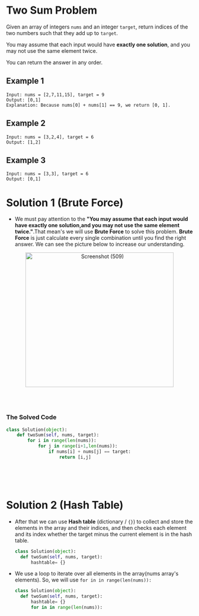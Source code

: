 # Two Sum Problem

Given an array of integers ```nums``` and an integer ```target```, return indices of the two numbers such that they add up to ```target```.

You may assume that each input would have **exactly one solution**, and you may not use the same element twice.

You can return the answer in any order.

## Example 1

```
Input: nums = [2,7,11,15], target = 9
Output: [0,1]
Explanation: Because nums[0] + nums[1] == 9, we return [0, 1].
```

## Example 2

```
Input: nums = [3,2,4], target = 6
Output: [1,2]
```
                     
## Example 3

```
Input: nums = [3,3], target = 6
Output: [0,1]
```





# Solution 1 (Brute Force)

- We must pay attention to the **"You may assume that each input would have exactly one solution,and you may not use the same element twice."**.That mean's we will use **Brute Force** to solve this problem. 
**Brute Force** is just calculate every single combination until you find the right answer. We can see the picture below to increase our understanding.
<p align="center">
 <img src="https://live.staticflickr.com/65535/52683214573_8e2f41bc1c_w.jpg" width="400" height="363" alt="Screenshot (509)">
</p>
<br>
<br>


### The Solved Code
```python
class Solution(object):
    def twoSum(self, nums, target): 
        for i in range(len(nums)):
            for j in range(i+1,len(nums)):
                if nums[i] + nums[j] == target:
                    return [i,j]
```

<br>
<br>
<br>

# Solution 2 (Hash Table)
- After that we can use **Hash table** (dictionary / ```{}```) to collect and store the elements in the array and their indices, and then checks each element and its index whether the target minus the current element is in the hash table.

  ```python
  class Solution(object):
    def twoSum(self, nums, target):
        hashtable= {}
  ```

- We use a loop to iterate over all elements in the array(nums array's elements). So, we will use ```for in in range(len(nums)):```

  ```python
  class Solution(object):
    def twoSum(self, nums, target):
        hashtable= {}
        for in in range(len(nums)):
  ```
  
  
  
  
  
  
  
  
  
  
  
  
  
